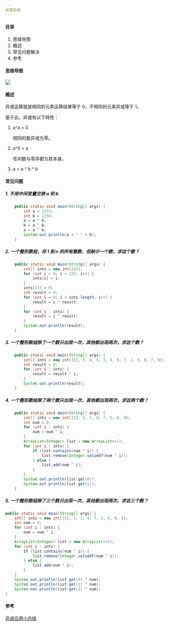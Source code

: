 ```yaml
---
异或应用
---
```


#### 目录

1. 思维导图
2. 概述
3. 常见问题解决
4. 参考

#### 思维导图

![](https://i.loli.net/2019/01/11/5c37f3306e40c.png)

#### 概述

异或运算就是相同的元素运算结果等于 0，不相同的元素异或等于 1。

基于此，异或有以下特性：

1. a^a = 0

   相同的数异或为零。

2. a^0 = a

   任何数与零异都为其本身。

3. a = a ^ b ^ b

#### 常见问题

##### 1. 不用中间变量交换 a 和 b

```java
    public static void main(String[] args) {
        int a = 2333;
        int b = 1234;
        a = a ^ b;
        b = a ^ b;
        a = a ^ b;
        System.out.println(a + " " + b);
    }
```

##### 2. 一个整形数组，存 1 到 n 的所有整数，但缺少一个数，求这个数？

```java
    public static void main(String[] args) {
        int[] ints = new int[233];
        for (int i = 0; i < 233; i++) {
            ints[i] = i;
        }
        ints[23] = 0;
        int result = 0;
        for (int i = 0; i < ints.length; i++) {
            result = i ^ result;
        }
        for (int i : ints) {
            result = i ^ result;
        }
        System.out.println(result);
    }
```

##### 3. 一个整形数组除了一个数只出现一次，其他都出现两次，求这个数？

```java
    public static void main(String[] args) {
        int[] ints = new int[]{2, 3, 4, 5, 3, 4, 5, 7, 2, 9, 0, 7, 0};
        int result = 0;
        for (int i : ints) {
            result = result ^ i;
        }
        System.out.println(result);
    }
```

##### 4. 一个整形数组除了两个数只出现一次，其他都出现两次，求这两个数？

```java
    public static void main(String[] args) {
        int[] ints = new int[]{2, 5, 2, 9, 7, 5, 6, 9};
        int num = 0;
        for (int i : ints) {
            num = num ^ i;
        }
        ArrayList<Integer> list = new ArrayList<>();
        for (int i : ints) {
            if (list.contains(num ^ i)) {
                list.remove(Integer.valueOf(num ^ i));
            } else {
                list.add(num ^ i);
            }
        }
        System.out.println(list.get(0));
        System.out.println(list.get(1));
    }
```

##### 5. 一个整形数组除了三个数只出现一次，其他都出现两次，求这三个数？

```java
public static void main(String[] args) {
    int[] ints = new int[]{2, 5, 2, 9, 7, 5, 6, 9, 8};
    int num = 0;
    for (int i : ints) {
        num = num ^ i;
    }
    ArrayList<Integer> list = new ArrayList<>();
    for (int i : ints) {
        if (list.contains(num ^ i)) {
            list.remove(Integer.valueOf(num ^ i));
        } else {
            list.add(num ^ i);
        }
    }
    System.out.println(list.get(0) ^ num);
    System.out.println(list.get(1) ^ num);
    System.out.println(list.get(2) ^ num);
}
```

#### 参考

[异或应用小总结](https://blog.csdn.net/hulamua/article/details/52411446)